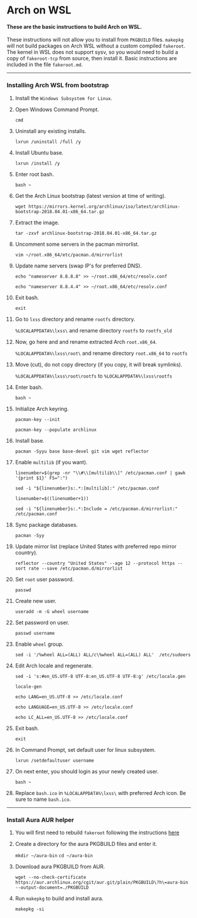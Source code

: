 # Arch on WSL
#### These are the basic instructions to build Arch on WSL.
These instructions will not allow you to install from `PKGBUILD` files. `makepkg` will not build packages on Arch WSL without a custom compiled `fakeroot`.
The kernel in WSL does not support sysv, so you would need to build a copy of `fakeroot-tcp` from source, then install it.
Basic instructions are included in the file `fakeroot.md`.

***

### Installing Arch WSL from bootstrap

1. Install the `Windows Subsystem for Linux`.

2. Open Windows Command Prompt.

   `cmd`

3. Uninstall any existing installs.

   `lxrun /uninstall /full /y`

4. Install Ubuntu base.

   `lxrun /install /y`

5. Enter root bash.

   `bash ~`

6. Get the Arch Linux bootstrap (latest version at time of writing).

   `wget https://mirrors.kernel.org/archlinux/iso/latest/archlinux-bootstrap-2018.04.01-x86_64.tar.gz`

7. Extract the image.

   `tar -zxvf archlinux-bootstrap-2018.04.01-x86_64.tar.gz`

8. Uncomment some servers in the pacman mirrorlist.

   `vim ~/root.x86_64/etc/pacman.d/mirrorlist`

9. Update name servers (swap IP's for preferred DNS).

   `echo "nameserver 8.8.8.8" >> ~/root.x86_64/etc/resolv.conf`

   `echo "nameserver 8.8.4.4" >> ~/root.x86_64/etc/resolv.conf`

10. Exit bash.

      `exit`

11. Go to `lxss` directory and rename `rootfs` directory.

      `%LOCALAPPDATA%\lxss\` and rename directory `rootfs` to `rootfs_old`

12. Now, go here and and rename extracted Arch `root.x86_64`.

      `%LOCALAPPDATA%\lxss\root\` and rename directory `root.x86_64` to `rootfs`

13. Move (cut), do not copy directory (if you copy, it will break symlinks).

      `%LOCALAPPDATA%\lxss\root\rootfs` to `%LOCALAPPDATA%\lxss\rootfs`

14. Enter bash.

      `bash ~`

15. Initialize Arch keyring.

      `pacman-key --init`

      `pacman-key --populate archlinux`

16. Install base.

      `pacman -Syyu base base-devel git vim wget reflector`

17. Enable `multilib` (if you want).

      `linenumber=$(grep -nr "\\#\\[multilib\\]" /etc/pacman.conf | gawk '{print $1}' FS=":")`

      `sed -i "${linenumber}s:.*:[multilib]:" /etc/pacman.conf`

      `linenumber=$((linenumber+1))`

      `sed -i "${linenumber}s:.*:Include = /etc/pacman.d/mirrorlist:" /etc/pacman.conf`

18. Sync package databases.

      `pacman -Syy`

19. Update mirror list (replace United States with preferred repo mirror country).

      `reflector --country "United States" --age 12 --protocol https --sort rate --save /etc/pacman.d/mirrorlist`

20. Set `root` user password.

      `passwd`

21. Create new user.

      `useradd -m -G wheel username`

22. Set password on user.

      `passwd username`

23. Enable `wheel` group.

       `sed -i '/%wheel ALL=(ALL) ALL/c\%wheel ALL=(ALL) ALL'  /etc/sudoers`

24. Edit Arch locale and regenerate.

      `sed -i 's:#en_US.UTF-8 UTF-8:en_US.UTF-8 UTF-8:g' /etc/locale.gen`

      `locale-gen`

      `echo LANG=en_US.UTF-8 >> /etc/locale.conf`

      `echo LANGUAGE=en_US.UTF-8 >> /etc/locale.conf`

      `echo LC_ALL=en_US.UTF-8 >> /etc/locale.conf`

25. Exit bash.

      `exit`

26. In Command Prompt, set default user for linux subsystem.

      `lxrun /setdefaultuser username`

28. On next enter, you should login as your newly created user.

      `bash ~`

29. Replace `bash.ico` in `%LOCALAPPDATA%\lxss\` with preferred Arch icon. Be sure to name `bash.ico`.

***

### Install Aura AUR helper

1. You will first need to rebuild `fakeroot` following the instructions [here](../blob/master/fakeroot.md)

2. Create a directory for the aura PKGBUILD files and enter it.

   `mkdir ~/aura-bin`
   `cd ~/aura-bin`

3. Download aura PKGBUILD from AUR.  

   `wget --no-check-certificate https://aur.archlinux.org/cgit/aur.git/plain/PKGBUILD\?h\=aura-bin --output-document=./PKGBUILD`

4. Run `makepkg` to build and install aura.

   `makepkg -si`
